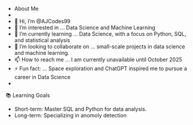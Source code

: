- About Me
- 
- 👋 Hi, I’m @AJCodes99
- 👀 I’m interested in ... Data Science and Machine Learning 
- 🌱 I’m currently learning ... Data Science, with a focus on Python, SQL, and statistical analysis
- 💞️ I’m looking to collaborate on ... small-scale projects in data science and machine learning.
- 📫 How to reach me ... I am currently unavailable until October 2025
- ⚡ Fun fact: ... Space exploration and ChatGPT inspired me to pursue a career in Data Science
-
📚 Learning Goals
- Short-term: Master SQL and Python for data analysis.
- Long-term: Specializing in anomoly detection
<!---
AJCodes99/AJCodes99 is a ✨ special ✨ repository because its `README.md` (this file) appears on your GitHub profile.
You can click the Preview link to take a look at your changes.
--->
